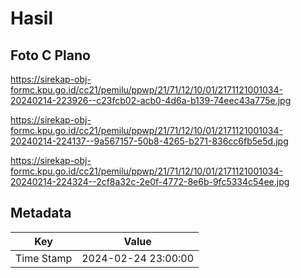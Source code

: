 # Hasil

## Foto C Plano

https://sirekap-obj-formc.kpu.go.id/cc21/pemilu/ppwp/21/71/12/10/01/2171121001034-20240214-223926--c23fcb02-acb0-4d6a-b139-74eec43a775e.jpg

https://sirekap-obj-formc.kpu.go.id/cc21/pemilu/ppwp/21/71/12/10/01/2171121001034-20240214-224137--9a567157-50b8-4265-b271-836cc6fb5e5d.jpg

https://sirekap-obj-formc.kpu.go.id/cc21/pemilu/ppwp/21/71/12/10/01/2171121001034-20240214-224324--2cf8a32c-2e0f-4772-8e6b-9fc5334c54ee.jpg


## Metadata

| Key        | Value               |
| ---------- | ------------------- |
| Time Stamp | 2024-02-24 23:00:00 |




